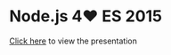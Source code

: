 # Node.js 4♥ ES 2015

[Click here](https://azder.github.io/nodejs4-hearts-es2015/) to view the presentation
